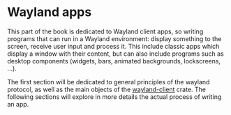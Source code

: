 # Wayland apps

This part of the book is dedicated to Wayland client apps, so writing programs that can run in
a Wayland environment: display something to the screen, receive user input and process it. This
include classic apps which display a window with their content, but can also include programs such
as desktop components (widgets, bars, animated backgrounds, lockscreens, ...).

The first section will be dedicated to general principles of the wayland protocol, as well as the
main objects of the [wayland-client](https://crates.io/crates/wayland-client) crate. The following
sections will explore in more details the actual process of writing an app.
